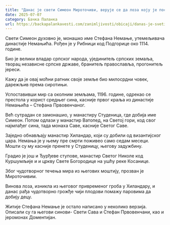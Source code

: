 ```yaml
---
title: "Данас је свети Симеон Мироточиви, верује се да лоза коју је посадио има посебну моћ"
date: 2025-07-07
category: Бачка Паланка
url: https://backapalankavesti.com/zanimljivosti/obicaji/danas-je-sveti-simeon-mirotocivi-veruje-se-da-loza-koju-je-posadio-ima-posebnu-moc/
---
```


Свети Симеон духовно је, монашко име Стефана Немање, утемељивача династије Немањића. Рођен је у Рибници код Подгорице око 1114. године.

Био је велики владар српског народа, ујединитељ српских земаља, творац независне српске државе, бранитељ православља, прогонитељ јереси.

Кажу да је овај моћни ратник своје земље био милосрдни човек, дарежљив према сиротињи.

Успоставивши мир са околним земљама, 1196. године, одрекао се престола у корист средњег сина, касније првог краља из династије Немањића – Стефана Првовенчаног.

Већ сутрадан се замонашио, у манастиру Студеница, где добија име Симеон. Потом одлази у манастир Ватопед, на Светој гори, код свог најмлађег сина, тада монаха Саве, касније Светог Саве.

Заједно обнављају манастир Хиландар, који су добили од византијског цара. Немања је у њему пре смрти поживео само седам месеци. Мошти су му касније пренете у Студеницу, његову задужбину.

Градио је још и Ђурђеве ступове, манастир Светог Николе код Куршумљије и и цркву Свете Богородице на ушћу реке Косанице.

Због чудотворног течења мира из његових моштију, прозван је Мироточивим.

Винова лоза, изникла из његовог привременог гроба у Хиландару, и данас рађа чудотворно грожђе чији плодови помажу паровима да добију децу.

Житије Стефана Немање је остало написано у неколико верзија. Описали су га његови синови- Свети Сава и Стефан Првовенчани, као и јеромонах Доментијан.
